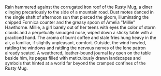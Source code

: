Rain hammered against the corrugated iron roof of the Rusty Mug, a diner clinging precariously to the side of a mountain road.  Dust motes danced in the single shaft of afternoon sun that pierced the gloom, illuminating the chipped Formica counter and the greasy spoon of Amelia "Millie" Hawthorne.  Millie, a girl barely out of her teens with eyes the color of storm clouds and a perpetually smudged nose, wiped down a sticky table with a practiced hand. The aroma of burnt coffee and stale fries hung heavy in the air, a familiar, if slightly unpleasant, comfort.  Outside, the wind howled, rattling the windows and rattling the nervous nerves of the lone patron already seated.  A weathered, leather-bound journal lay open on the table beside him, its pages filled with meticulously drawn landscapes and symbols that hinted at a world far beyond the cramped confines of the Rusty Mug.
